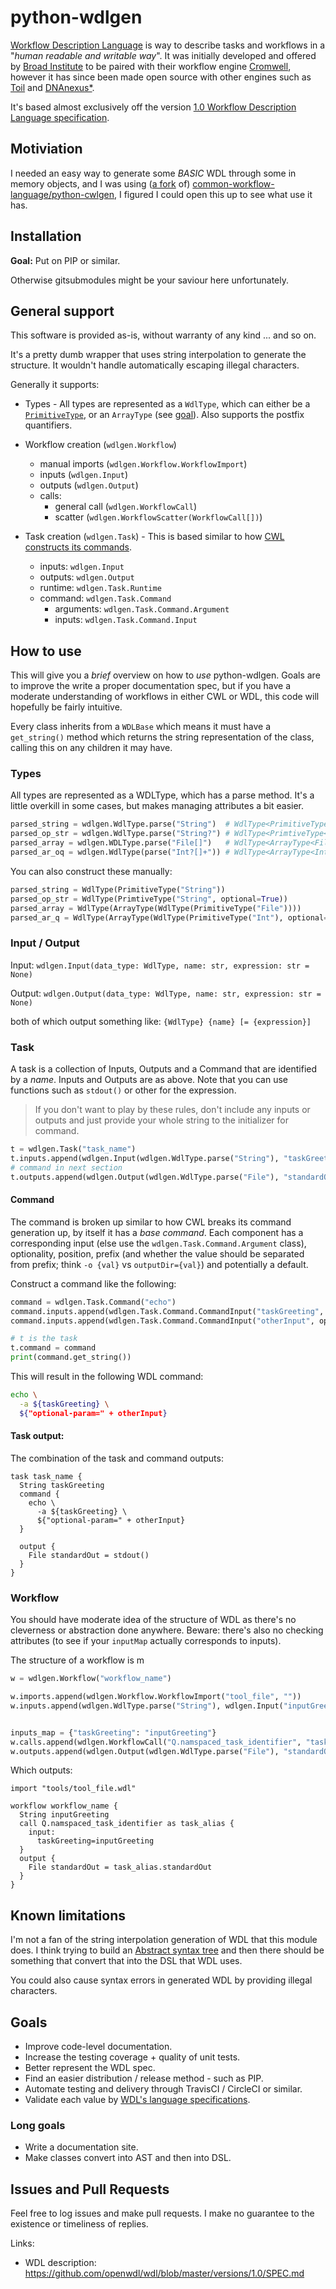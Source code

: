 # python-wdlgen

[Workflow Description Language](http://www.openwdl.org) is way to describe tasks and workflows in a "_human readable and writable way_". It was initially developed and offered by [Broad Institute](https://software.broadinstitute.org/) to be paired with their workflow engine [Cromwell](https://cromwell.readthedocs.io/en/stable/), however it has since been made open source with other engines such as [Toil](http://toil.readthedocs.io/en/3.14.0/running/wdl.html) and [DNAnexus\*](https://github.com/dnanexus/dxWDL).

It's based almost exclusively off the version [1.0 Workflow Description Language specification](https://github.com/openwdl/wdl/blob/master/versions/1.0/SPEC.md#task-inputs).

## Motiviation

I needed an easy way to generate some _BASIC_ WDL through some in memory objects, and I was using ([a fork](https://github.com/illusional/python-cwlgen) of) [common-workflow-language/python-cwlgen](https://github.com/common-workflow-language/python-cwlgen), I figured I could open this up to see what use it has.

## Installation

**Goal:** Put on PIP or similar.

Otherwise gitsubmodules might be your saviour here unfortunately.

## General support

This software is provided as-is, without warranty of any kind ... and so on.

It's a pretty dumb wrapper that uses string interpolation to generate the structure. It wouldn't handle automatically escaping illegal characters.

Generally it supports:

- Types - All types are represented as a `WdlType`, which can either be a [`PrimitiveType`](https://github.com/openwdl/wdl/blob/master/versions/1.0/SPEC.md#types), or an `ArrayType` (see [goal](#goals)). Also supports the postfix quantifiers.

- Workflow creation (`wdlgen.Workflow`)
	- manual imports (`wdlgen.Workflow.WorkflowImport`)
	- inputs (`wdlgen.Input`)
	- outputs (`wdlgen.Output`)
	- calls:
		- general call (`wdlgen.WorkflowCall`)
		- scatter (`wdlgen.WorkflowScatter(WorkflowCall[])`)

- Task creation (`wdlgen.Task`) - This is based similar to how [CWL constructs its commands](https://www.commonwl.org/v1.0/CommandLineTool.html#CommandLineTool).
	- inputs: `wdlgen.Input`
	- outputs: `wdlgen.Output`
	- runtime: `wdlgen.Task.Runtime`
	- command: `wdlgen.Task.Command`
		- arguments: `wdlgen.Task.Command.Argument`
		- inputs: `wdlgen.Task.Command.Input`

## How to use

This will give you a _brief_ overview on how to _use_ python-wdlgen. Goals are to improve the write a proper documentation spec, but if you have a moderate understanding of workflows in either CWL or WDL, this code will hopefully be fairly intuitive.

Every class inherits from a `WDLBase` which means it must have a `get_string()` method which returns the string representation of the class, calling this on any children it may have.

### Types

All types are represented as a WDLType, which has a parse method. It's a little overkill in some cases, but makes managing attributes a bit easier.

```python
parsed_string = wdlgen.WdlType.parse("String")	# WdlType<PrimitiveType<String>>
parsed_op_str = wdlgen.WdlType.parse("String?") # WdlType<PrimtiveType<String>>
parsed_array = wdlgen.WDLType.parse("File[]")	# WdlType<ArrayType<File>>
parsed_ar_oq = wdlgen.WdlType(parse("Int?[]+"))	# WdlType<ArrayType<Int?> (+)>
```

You can also construct these manually:
```python
parsed_string = WdlType(PrimitiveType("String"))
parsed_op_str = WdlType(PrimtiveType("String", optional=True))
parsed_array = WdlType(ArrayType(WdlType(PrimitiveType("File"))))
parsed_ar_q = WdlType(ArrayType(WdlType(PrimitiveType("Int"), optional=True), requires_multiple=True))
```

### Input / Output
Input: `wdlgen.Input(data_type: WdlType, name: str, expression: str = None)`

Output: `wdlgen.Output(data_type: WdlType, name: str, expression: str = None)`

both of which output something like:
	`{WdlType} {name} [= {expression}]`

### Task

A task is a collection of Inputs, Outputs and a Command that are identified by a _name_. Inputs and Outputs are as above. Note that you can use functions such as `stdout()` or other for the expression.

> If you don't want to play by these rules, don't include any inputs or outputs and just provide your whole string to the initializer for command.

```python
t = wdlgen.Task("task_name")
t.inputs.append(wdlgen.Input(wdlgen.WdlType.parse("String"), "taskGreeting"))
# command in next section
t.outputs.append(wdlgen.Output(wdlgen.WdlType.parse("File"), "standardOut", "stdout()"))
```

#### Command

The command is broken up similar to how CWL breaks its command generation up, by itself it has a _base command_. Each component has a corresponding input (else use the `wdlgen.Task.Command.Argument` class), optionality, position, prefix (and whether the value should be separated from prefix; think `-o {val}` vs `outputDir={val}`) and potentially a default.

Construct a command like the following:
```python
command = wdlgen.Task.Command("echo")
command.inputs.append(wdlgen.Task.Command.CommandInput("taskGreeting", optional=False, position=None, prefix="-a", separate_value_from_prefix=True, default=None))
command.inputs.append(wdlgen.Task.Command.CommandInput("otherInput", optional=True, position=2, prefix="optional-param=", separate_value_from_prefix=False, default=None))

# t is the task
t.command = command
print(command.get_string())
```

This will result in the following WDL command:
```bash
echo \
  -a ${taskGreeting} \
  ${"optional-param=" + otherInput}
```

#### Task output:

The combination of the task and command outputs:
```wdl
task task_name {
  String taskGreeting
  command {
    echo \
      -a ${taskGreeting} \
      ${"optional-param=" + otherInput}
  }

  output {
    File standardOut = stdout()
  }
}
```

### Workflow

You should have moderate idea of the structure of WDL as there's no cleverness or abstraction done anywhere. Beware: there's also no checking attributes (to see if your `inputMap` actually corresponds to inputs).

The structure of a workflow is m

```python
w = wdlgen.Workflow("workflow_name")

w.imports.append(wdlgen.Workflow.WorkflowImport("tool_file", ""))
w.inputs.append(wdlgen.WdlType.parse("String"), wdlgen.Input("inputGreeting"))


inputs_map = {"taskGreeting": "inputGreeting"}
w.calls.append(wdlgen.WorkflowCall("Q.namspaced_task_identifier", "task_alias", inputs_map))
w.outputs.append(wdlgen.Output(wdlgen.WdlType.parse("File"), "standardOut", "task_alias.standardOut")
```

Which outputs:
```wdl
import "tools/tool_file.wdl"

workflow workflow_name {
  String inputGreeting
  call Q.namspaced_task_identifier as task_alias {
    input:
      taskGreeting=inputGreeting
  }
  output {
    File standardOut = task_alias.standardOut
  }
}
```


## Known limitations

I'm not a fan of the string interpolation generation of WDL that this module does. I think trying to build an [Abstract syntax tree](https://en.wikipedia.org/wiki/Abstract_syntax_tree) and then there should be something that convert that into the DSL that WDL uses.

You could also cause syntax errors in generated WDL by providing illegal characters. 

## Goals

- Improve code-level documentation.
- Increase the testing coverage + quality of unit tests.
- Better represent the WDL spec.
- Find an easier distribution / release method - such as PIP.
- Automate testing and delivery through TravisCI / CircleCI or similar.
- Validate each value by [WDL's language specifications](https://github.com/openwdl/wdl/blob/master/versions/1.0/SPEC.md#language-specification).

### Long goals
- Write a documentation site.
- Make classes convert into AST and then into DSL.

## Issues and Pull Requests
Feel free to log issues and make pull requests. I make no guarantee to the existence or timeliness of replies.


Links:

- WDL description: https://github.com/openwdl/wdl/blob/master/versions/1.0/SPEC.md